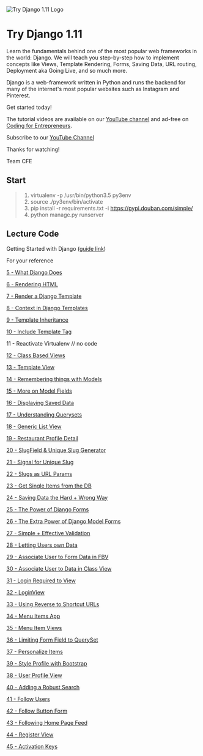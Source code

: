 ![Try Django 1.11 Logo](https://cfe2-static.s3-us-west-2.amazonaws.com/media/projects/try-django-111/images/share/try_django_1_11_share.png)

# Try Django 1.11

Learn the fundamentals behind one of the most popular web frameworks in the world: Django. We will teach you step-by-step how to implement concepts like Views, Template Rendering, Forms, Saving Data, URL routing, Deployment aka Going Live, and so much more.

Django is a web-framework written in Python and runs the backend for many of the internet's most popular websites such as Instagram and Pinterest.

Get started today!


The tutorial videos are available on our [YouTube channel](http://joincfe.com/youtube) and ad-free on [Coding for Entrepreneurs](http://joincfe.com/projects/).

Subscribe to our [YouTube Channel](http://joincfe.com/youtube)

Thanks for watching!

Team CFE

## Start
>1. virtualenv -p /usr/bin/python3.5 py3env
>1. source ./py3env/bin/activate
>1. pip install -r requirements.txt -i https://pypi.douban.com/simple/
>1. python manage.py runserver

## Lecture Code

Getting Started with Django ([guide link](https://kirr.co/8mjnna))

For your reference

[5 - What Django Does](../../tree/720caed013d890e90a7f155965c747264bdcd37c)

[6 - Rendering HTML](../../tree/5abe4c102bdd6c182c3319763a462389c86e10e2)

[7 - Render a Django Template](../../tree/cbbc70cb115077a04195531b4d9d61631ccb387d)

[8 - Context in Django Templates](../../tree/36eeb84a68bf5a51c08d8d2b5671eaa2e3ed520d)

[9 - Template Inheritance](../../tree/01c54567daa8dda4b90df12a1b4a94e9b42c8206)

[10 - Include Template Tag](../../tree/6413d426f319669df9202fd98ec38f3e55d5df3b)

11 - Reactivate Virtualenv // no code

[12 - Class Based Views](../../tree/cb9b19a3b08fd9af59c7f59eca1a3a68af410304)

[13 - Template View](../../tree/47a2ff1af57f3ab4156a5f4142cede762e6d5e4e)

[14 - Remembering things with Models](../../tree/df96b79cd3885e11ed0a91b29463739da5490a67)

[15 - More on Model Fields](../../tree/4e9dfaf954057eade4a7b70f931791cef5b9d639)

[16 - Displaying Saved Data](../../tree/84d7e1100f435ca1db9d3c29a7204756340fb6ed)

[17 - Understanding Querysets](../../tree/96e6c820a095f799caf1586e1380002851156fa4)

[18 - Generic List View](../../tree/26cc050bc69587622c8311504318f3565bd37e7e)

[19 - Restaurant Profile Detail](../../tree/03e4bad83cdb7e5fe1bf84c009cdecc6149374bf)

[20 - SlugField & Unique Slug Generator](../../tree/841ed24dcc21bef9be86d74d4ec30b8fe42ab376)

[21 - Signal for Unique Slug](../../tree/acc9519afefe36db48f233c58e06dbd6397d56b1)

[22 - Slugs as URL Params](../../tree/970f0e562cdf1c31d2b556bd0dd5b5c92b5bba71)

[23 - Get Single Items from the DB](../../tree/6fb730eefa0c73eec319144e6de9feee128a962b)

[24 - Saving Data the Hard + Wrong Way](../../tree/1f20ab14a4529cd4233bd7ca34e16f07cc427d09)

[25 - The Power of Django Forms](../../tree/ac75e86395e0e7fa0e33f832348f12f3efa43bac)

[26 - The Extra Power of Django Model Forms](../../tree/0a77bc2ce3e6873d65e2c72f266d8826b072ea91)

[27 - Simple + Effective Validation](../../tree/5d17143758ce9ac88d9a0f7a018ea816716d7fa8)

[28 - Letting Users own Data](../../tree/76516cd04e670471ed7ef0b4a686ac6e85328153)

[29 - Associate User to Form Data in FBV](../../tree/9b4fc1b04541a0b51b63bc3be5b16456fb411564)

[30 - Associate User to Data in Class View](../../tree/8a75bdc160e05d1b58a838276f79cc023f06f98d)

[31 - Login Required to View](../../tree/008d1c90ba02e3341a2bc8f2ef4bf6fb49230401)

[32 - LoginView](../../tree/da86b59355f78d19bb7e2af477d47927e89b7f1c)

[33 - Using Reverse to Shortcut URLs](../../tree/ac5ae43e22007b7a88f0b54efc8c250ec8fc55bb)

[34 - Menu Items App](../../tree/a61c5ad1e2825772bce8ee3dfd82b0cd4641cedf)

[35 - Menu Item Views](../../tree/629ce3c85026201f5dcdb633455d739d2c97eaa5)

[36 - Limiting Form Field to QuerySet](../../tree/e6dd0d3f14355a7d66f91c95983aa109843e2e6a)

[37 - Personalize Items](../../tree/308ece4676c72133da7e9d7c6fa54567e9e1f15f)

[39 - Style Profile with Bootstrap](../../tree/069267ceed1d52a3f5a3528af147237bd283bbe6)

[38 - User Profile View](../../tree/bd786e5fa901880519c96c42b9e150df9e151841)

[40 - Adding a Robust Search](../../tree/295a30102d498fae4e5903cf977124abac467630)

[41 - Follow Users](../../tree/33156913213bd785afddb67dc9efa1c3efe2cbe0)

[42 - Follow Button Form](../../tree/63a05f38a5cfa8b522b0041c0cba47c95b9b3dbc)

[43 - Following Home Page Feed](../../tree/b5d0894ab5374be3d5818574b2d8f22dd858b230)

[44 - Register View](../../tree/02e6e4f904cc48294be18fc9312dae9076fab8b6)

[45 - Activation Keys](../../tree/4f8765494735582b16951a0f9827d193bb179ee6)

